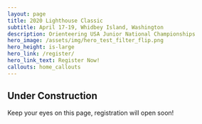 ```yaml
---
layout: page
title: 2020 Lighthouse Classic 
subtitle: April 17-19, Whidbey Island, Washington
description: Orienteering USA Junior National Championships
hero_image: /assets/img/hero_test_filter_flip.png
hero_height: is-large
hero_link: /register/
hero_link_text: Register Now!
callouts: home_callouts
---
```

## Under Construction
Keep your eyes on this page, registration will open soon!
